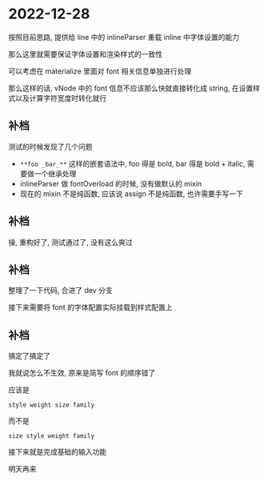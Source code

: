 # 2022-12-28

按照目前思路, 提供给 line 中的 inlineParser 重载 inline 中字体设置的能力

那么这里就需要保证字体设置和渲染样式的一致性

可以考虑在 materialize 里面对 font 相关信息单独进行处理

那么这样的话, vNode 中的 font 信息不应该那么快就直接转化成 string, 在设置样式以及计算字符宽度时转化就行

## 补档

测试的时候发现了几个问题

- `**foo _bar_**` 这样的嵌套语法中, foo 得是 bold, bar 得是 bold + italic, 需要做一个继承处理
- inlineParser 做 fontOverload 的时候, 没有做默认的 mixin
- 现在的 mixin 不是纯函数, 应该说 assign 不是纯函数, 也许需要手写一下

## 补档

操, 重构好了, 测试通过了, 没有这么爽过

## 补档

整理了一下代码, 合进了 dev 分支

接下来需要将 font 的字体配置实际挂载到样式配置上

## 补档

搞定了搞定了

我就说怎么不生效, 原来是简写 font 的顺序错了

应该是

`style weight size family`

而不是

`size style weight family`

接下来就是完成基础的输入功能

明天再来
